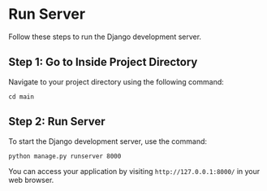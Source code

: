 # Run Server

Follow these steps to run the Django development server.

## Step 1: Go to Inside Project Directory
Navigate to your project directory using the following command:
```
cd main
```

## Step 2: Run Server
To start the Django development server, use the command:
```
python manage.py runserver 8000
```

You can access your application by visiting `http://127.0.0.1:8000/` in your web browser.
```